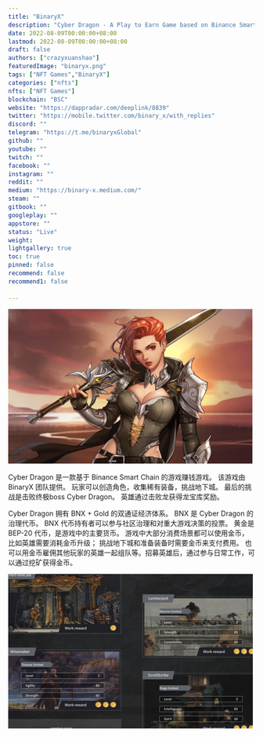 ```yaml
---
title: "BinaryX"
description: "Cyber Dragon - A Play to Earn Game based on Binance Smart Chain (BSC). It is Powed by BinaryX team."
date: 2022-08-09T00:00:00+08:00
lastmod: 2022-08-09T00:00:00+08:00
draft: false
authors: ["crazyxuanshao"]
featuredImage: "binaryx.png"
tags: ["NFT Games","BinaryX"]
categories: ["nfts"]
nfts: ["NFT Games"]
blockchain: "BSC"
website: "https://dappradar.com/deeplink/8839"
twitter: "https://mobile.twitter.com/binary_x/with_replies"
discord: ""
telegram: "https://t.me/binaryxGlobal"
github: ""
youtube: ""
twitch: ""
facebook: ""
instagram: ""
reddit: ""
medium: "https://binary-x.medium.com/"
steam: ""
gitbook: ""
googleplay: ""
appstore: ""
status: "Live"
weight: 
lightgallery: true
toc: true
pinned: false
recommend: false
recommend1: false

---
```


![insd](insd.png)


<p>Cyber Dragon 是一款基于 Binance Smart Chain 的游戏赚钱游戏。 该游戏由 BinaryX 团队提供。 玩家可以创造角色，收集稀有装备，挑战地下城。 最后的挑战是击败终极boss Cyber Dragon。 英雄通过击败龙获得龙宝库奖励。</p>
<p>Cyber Dragon 拥有 BNX + Gold 的双通证经济体系。 BNX 是 Cyber Dragon 的治理代币。 BNX 代币持有者可以参与社区治理和对重大游戏决策的投票。 黄金是 BEP-20 代币，是游戏中的主要货币。 游戏中大部分消费场景都可以使用金币，比如英雄需要消耗金币升级； 挑战地下城和准备装备时需要金币来支付费用。 也可以用金币雇佣其他玩家的英雄一起组队等。招募英雄后，通过参与日常工作，可以通过挖矿获得金币。</p>

![opds](opds.png)